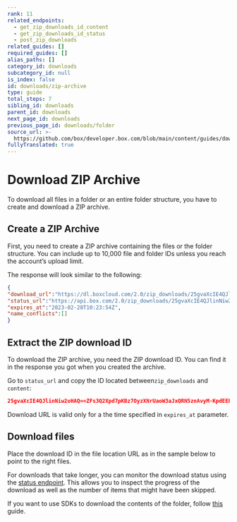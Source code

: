 ```yaml
---
rank: 11
related_endpoints:
  - get_zip_downloads_id_content
  - get_zip_downloads_id_status
  - post_zip_downloads
related_guides: []
required_guides: []
alias_paths: []
category_id: downloads
subcategory_id: null
is_index: false
id: downloads/zip-archive
type: guide
total_steps: 7
sibling_id: downloads
parent_id: downloads
next_page_id: downloads
previous_page_id: downloads/folder
source_url: >-
  https://github.com/box/developer.box.com/blob/main/content/guides/downloads/zip-archive.md
fullyTranslated: true
---
```

<!-- markdownlint-disable line-length -->

# Download ZIP Archive

To download all files in a folder or an entire folder structure, you have to create and download a ZIP archive.

## Create a ZIP Archive

First, you need to create a ZIP archive containing the files or the folder structure. You can include up to 10,000 file and folder IDs unless you reach the account’s upload limit.

<Samples id="post_zip_downloads">

</Samples>

The response will look similar to the following:

```json
{
"download_url":"https://dl.boxcloud.com/2.0/zip_downloads/25gvaXcIE4QJlinNiw2oHAQ==ZFs3Q2Xpd7pKBz7OyzXNrUaoW3aJxQRN5znAvyM-KpdEEPdWcQDKU-Dl85Ew/content",
"status_url":"https://api.box.com/2.0/zip_downloads/25gvaXcIE4QJlinNiw2oHAQ==ZFs3Q2Xpd7pKBz7OyzXNrUaoW3aJxQRN5znAvyM-KpdEEPdWcQDKU-Dl85Ew/status",
"expires_at":"2023-02-28T10:23:54Z",
"name_conflicts":[]
}
```

## Extract the ZIP download ID

To download the ZIP archive, you need the ZIP download ID. You can find it in the response you got when you created the archive.

Go to `status_url` and copy the ID located between`zip_downloads` and `content`:

```json
25gvaXcIE4QJlinNiw2oHAQ==ZFs3Q2Xpd7pKBz7OyzXNrUaoW3aJxQRN5znAvyM-KpdEEPdWcQDKU-Dl85Ew
```

<Message type="notice">

Download URL is valid only for a the time specified in `expires_at` parameter.

</Message>

## Download files

Place the download ID in the file location URL as in the sample below to point to the right files.

<Samples id="get_zip_downloads_id_content">

</Samples>

For downloads that take longer, you can monitor the download status using the [status endpoint](e://get-zip-downloads-id-status). This allows you to inspect the progress of the download as well as the number of items that might have been skipped.

<Samples id="get_zip_downloads_id_status">

</Samples>

<Message notice>

If you want to use SDKs to download the contents of the folder, follow [this](g://downloads/folder) guide.

</Message>
